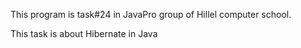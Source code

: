 This program is task#24 in JavaPro group of Hillel computer school.

This task is about Hibernate in Java